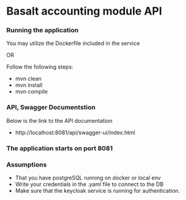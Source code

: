 # Basalt accounting module API

### Running the application

You may utilize the Dockerfile included in the service

OR

Follow the following steps:
* mvn clean 
* mvn install
* mvn compile

### API, Swagger Documentstion
Below is the link to the API documentation
* http://localhost:8081/api/swagger-ui/index.html

### The application starts on port 8081


### Assumptions
* That you have postgreSQL running on docker or local env
* Write your credentials in the .yaml file to connect to the DB
* Make sure that the keycloak service is running for authentication.







